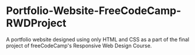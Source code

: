 # Portfolio-Website-FreeCodeCamp-RWDProject

A portfolio website designed using only HTML and CSS as a part of the final project of freeCodeCamp's Responsive Web Design Course.
